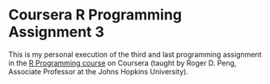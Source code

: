 # Coursera R Programming Assignment 3

This is my personal execution of the third and last programming assignment in the [R Programming course](https://www.coursera.org/learn/r-programming/) on Coursera (taught by Roger D. Peng, Associate Professor at the Johns Hopkins University).
